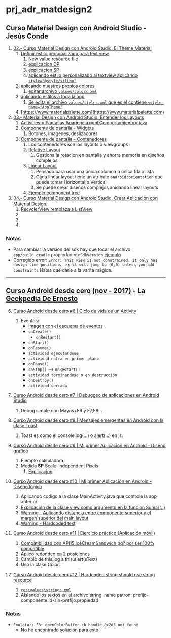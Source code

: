 # prj_adr_matdesign2

## Curso Material Design con Android Studio - Jesús Conde

1. [02.- Curso Material Design con Android Studio. El Theme Material](https://youtu.be/MSL1HZaY0GU)
    1. [Definir estilo personalizado para text view](https://youtu.be/MSL1HZaY0GU?t=206)
        1. [New value resource file](https://youtu.be/MSL1HZaY0GU?t=225)
        2. [explicacion DP](https://youtu.be/MSL1HZaY0GU?t=270)
        3. [explicacion SP](https://youtu.be/MSL1HZaY0GU?t=280)
        4. [aplicando estilo personalizado al textview aplicando `style="@style/stlUno"`](https://youtu.be/MSL1HZaY0GU?t=308)
    2. [aplicando nuestros propios colores](https://youtu.be/MSL1HZaY0GU?t=400)
        1. [editar archivo `values/colors.xml`](https://youtu.be/MSL1HZaY0GU?t=413)
    3. [aplicando estilos a toda la app](https://youtu.be/MSL1HZaY0GU?t=435)
        1. [Se edita el archivo `values/styles.xml` que es el contiene `<style name="AppTheme"`](https://youtu.be/MSL1HZaY0GU?t=463)
    4. [https://www.materialpalette.com](https://www.materialpalette.com)
2. [03.- Material Design con Android Studio. Entender los Layouts](https://www.youtube.com/watch?v=PLBPxB8DBRI)
    1. [Activities = Pantallas,Apariencia=xml,Comportamiento=.java](https://youtu.be/PLBPxB8DBRI?t=27)
    2. [Componente de pantalla - Widgets](https://youtu.be/PLBPxB8DBRI?t=57)
        1. Botones, imagenes, deslizadores
    3. [Componente de pantalla - Contenedores](https://youtu.be/PLBPxB8DBRI?t=71)
        1. Los contenedores son los layouts o viewgroups
        2. [Relative Layout](https://youtu.be/PLBPxB8DBRI?t=116)
            1. Gestiona la rotacion en pantalla y ahorra memoria en diseños complejos
        3. [Linear Layout](https://youtu.be/PLBPxB8DBRI?t=212)
            1. Pensado para usar una única columna o única fila o lista
            2. Cada linear layout tiene un atributo `android:orientation` que puede tomar Horizontal o Vertical
            3. Se puede crear diseños complejos anidando linear layouts
        4. [Ejemplo component tree](https://youtu.be/PLBPxB8DBRI?t=249)
3. [04.- Curso Material Design con Android Studio. Crear Aplicación con Material Design.](https://www.youtube.com/watch?v=npph-aRU30U)
    1. [RecyclerView remplaza a ListView](https://youtu.be/npph-aRU30U?t=74)
    2. []()
    2. []()
    2. []()
    
### Notas
- Para cambiar la version del sdk hay que tocar el archivo `app/build.gradle` propiedad `minSdkVersion`
  [ejemplo](https://github.com/eacevedof/prj_adr_matdesign2/commit/bb0ffb41697834e541047005d17b261c0d5e8a4f)
- Corregido error:
  `Error: This view is not constrained, it only has design time positions, so it will jump to (0,0) unless you add constraints`
  Habia que darle a la varita mágica.
  
<hr/>  
  
## [Curso Android desde cero (nov - 2017)](https://www.youtube.com/watch?v=tyx05coXixw&list=PLyvsggKtwbLX06iMtXnRGX5lyjiiMaT2y) - [La Geekpedia De Ernesto](https://www.youtube.com/user/neto376/videos?flow=grid&view=0&sort=dd)

6. [Curso Android desde cero #6 | Ciclo de vida de un Activity](https://youtu.be/poipVVd2jzU?list=PLyvsggKtwbLX06iMtXnRGX5lyjiiMaT2y&t=2)
    1. Eventos:
        - [Imagen con el esquema de eventos](https://youtu.be/poipVVd2jzU?list=PLyvsggKtwbLX06iMtXnRGX5lyjiiMaT2y&t=34)
        - `onCreate()`
            - `onRestart()`
        - `onStart()`
        - `onResume()`
        - `actividad ejecutandose`
        - `actividad entra en primer plano`
        - `onPause()`
        - `onStop()` --> `onRestart()`
        - `actividad terminandose o en destrucción`
        - `onDestroy()`
        - `actividad cerrada`
7. [Curso Android desde cero #7 | Debuggeo de aplicaciones en Android Studio](https://www.youtube.com/watch?v=k9rOy-qH_rY&list=PLyvsggKtwbLX06iMtXnRGX5lyjiiMaT2y&index=8)
    1. Debug simple con Mayus+F9 y F7,F8...

8. [Curso Android desde cero #8 | Mensajes emergentes en Android con la clase Toast](https://www.youtube.com/watch?v=ZeBlrtQAmN0&list=PLyvsggKtwbLX06iMtXnRGX5lyjiiMaT2y&index=9)
    1. Toast es como el console.log(...) o alert(...) en js.
    
9. [Curso Android desde cero #9 | Mi primer Aplicación en Android - Diseño gráfico](https://www.youtube.com/watch?v=gH7aV28H1Os&index=10&list=PLyvsggKtwbLX06iMtXnRGX5lyjiiMaT2y)
    1. Ejemplo calculadora.
    2. Medida **SP** Scale-Independent Pixels
        1. [Explicacion](http://jonsegador.com/2012/09/diferentes-unidades-de-medida-disponibles-en-android-dp-sp-pt-px-mm-in/)
        
10. [Curso Android desde cero #10 | Mi primer Aplicación en Android - Diseño lógico](https://www.youtube.com/watch?v=v1zbFY4Kmtk&index=11&list=PLyvsggKtwbLX06iMtXnRGX5lyjiiMaT2y)        
    1. Aplicando codigo a la clase MainActivity.java que controle la app anterior
    2. [Explicación de la clase view como argumento en la funcion Sumar(..)](https://youtu.be/v1zbFY4Kmtk?list=PLyvsggKtwbLX06iMtXnRGX5lyjiiMaT2y&t=966)
    3. [Warning - Aplicando distancia entre componente superior y el margen superior del main layout](https://youtu.be/v1zbFY4Kmtk?list=PLyvsggKtwbLX06iMtXnRGX5lyjiiMaT2y&t=1501)
    4. [Warning - Hardcoded text](https://youtu.be/v1zbFY4Kmtk?list=PLyvsggKtwbLX06iMtXnRGX5lyjiiMaT2y&t=1562)

11. [Curso Android desde cero #11 | Ejercicio práctico (Aplicación móvil)](https://www.youtube.com/watch?v=Ml9hPWd2SCM&index=12&list=PLyvsggKtwbLX06iMtXnRGX5lyjiiMaT2y)    
    1. [Compatibilidad con API15 IceCreamSandwich pq? por ser 100% compatible](https://youtu.be/Ml9hPWd2SCM?list=PLyvsggKtwbLX06iMtXnRGX5lyjiiMaT2y&t=142)
    2. Aplico redondeo en 2 posiciones
    3. Cambio de this.log a this.alert(sText)
    4. Uso la clase Color.<CONSTANTE>
    
12. [Curso Android desde cero #12 | Hardcoded string should use string resource](https://www.youtube.com/watch?v=HTc0owuahqg&list=PLyvsggKtwbLX06iMtXnRGX5lyjiiMaT2y&index=13)    
    1. [`res\values\strings.xml`](https://youtu.be/HTc0owuahqg?list=PLyvsggKtwbLX06iMtXnRGX5lyjiiMaT2y&t=124)
    2. Aislando los textos en el archivo string. name patron: prefijo-componente.id-sin-prefijo.propiedad
    
    
### Notas
- `Emulator: FB: openColorBuffer cb handle 0x2d5 not found`
    - No he encontrado solución para esto
    